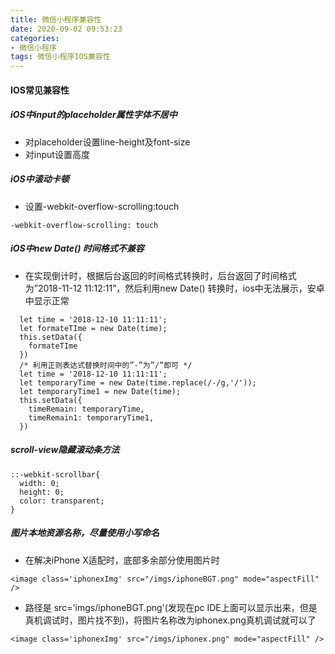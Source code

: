 ```yaml
---
title: 微信小程序兼容性
date: 2020-09-02 09:53:23
categories:
- 微信小程序
tags: 微信小程序IOS兼容性
---
```


#### IOS常见兼容性
##### iOS中input的placeholder属性字体不居中
* 对placeholder设置line-height及font-size
* 对input设置高度

##### iOS中滚动卡顿
* 设置-webkit-overflow-scrolling:touch
```
-webkit-overflow-scrolling: touch
```


##### iOS中new Date() 时间格式不兼容
* 在实现倒计时，根据后台返回的时间格式转换时，后台返回了时间格式为”2018-11-12 11:12:11”，然后利用new Date() 转换时，ios中无法展示，安卓中显示正常
```
  let time = '2018-12-10 11:11:11';
  let formateTIme = new Date(time);
  this.setData({
    formateTIme
  })
  /* 利用正则表达式替换时间中的”-”为”/”即可 */
  let time = '2018-12-10 11:11:11';
  let temporaryTime = new Date(time.replace(/-/g,'/'));
  let temporaryTime1 = new Date(time);
  this.setData({
    timeRemain: temporaryTime,
    timeRemain1: temporaryTime1,
  })
```
##### scroll-view隐藏滚动条方法
```
::-webkit-scrollbar{
  width: 0;
  height: 0;
  color: transparent;
}
```
##### 图片本地资源名称，尽量使用小写命名
* 在解决iPhone X适配时，底部多余部分使用图片时
```
<image class='iphonexImg' src="/imgs/iphoneBGT.png" mode="aspectFill" />

```
* 路径是 src='imgs/iphoneBGT.png'(发现在pc IDE上面可以显示出来，但是真机调试时，图片找不到)，将图片名称改为iphonex.png真机调试就可以了
```
<image class='iphonexImg' src="/imgs/iphonex.png" mode="aspectFill" />

```